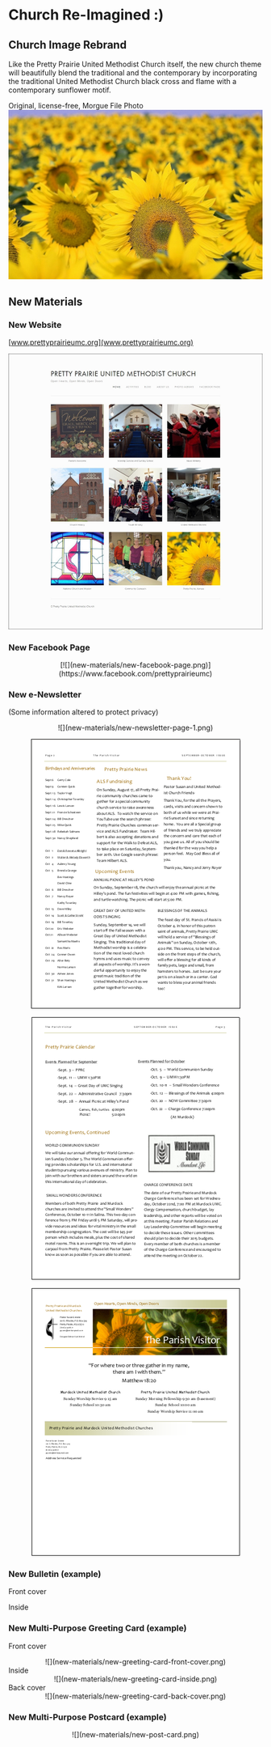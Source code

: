# Church Re-Imagined :)

## Church Image Rebrand

Like the Pretty Prairie United Methodist Church itself, the new church theme will beautifully blend the traditional and the contemporary by incorporating the traditional United Methodist Church black cross and flame with a contemporary sunflower motif. 

Original, license-free, Morgue File Photo
![](new-brand/sunflowers-morgue-file-original.jpg)

## New Materials

### New Website
[www.prettyprairieumc.org](www.prettyprairieumc.org)

[![](new-materials/new-website-home-page.jpg)](http://prettyprairieumc.org)

### New Facebook Page

<center>
[![](new-materials/new-facebook-page.png)](https://www.facebook.com/prettyprairieumc)
</center>

### New e-Newsletter
(Some information altered to protect privacy) 
<center>
![](new-materials/new-newsletter-page-1.png)

![](new-materials/new-newsletter-page-2.png)

![](new-materials/new-newsletter-page-3.png)

![](new-materials/new-newsletter-page-4.png)
</center>

### New Bulletin (example)

Front cover

Inside

### New Multi-Purpose Greeting Card (example)

Front cover<br>
<center>
![](new-materials/new-greeting-card-front-cover.png)
</center>
Inside<br>
<center>
![](new-materials/new-greeting-card-inside.png)
</center>
Back cover<br>
<center>
![](new-materials/new-greeting-card-back-cover.png)
</center>

### New Multi-Purpose Postcard (example)

<center>
![](new-materials/new-post-card.png)
</center>
